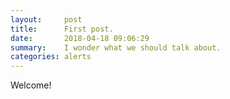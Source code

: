 ```yaml
---
layout:     post
title:      First post.
date:       2018-04-18 09:06:29
summary:    I wonder what we should talk about.   
categories: alerts
---
```


Welcome!

